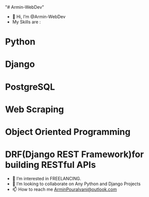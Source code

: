 "# Armin-WebDev" 
- 👋 Hi, I’m @Armin-WebDev
- My Skills are :
# Python
# Django
# PostgreSQL
# Web Scraping
# Object Oriented Programming
# DRF(Django REST Framework)for building RESTful APIs
- 👀 I’m interested in FREELANCING.
- 💞️ I’m looking to collaborate on Any Python and Django Projects
- 📫 How to reach me ArminPouralvani@outlook.com

